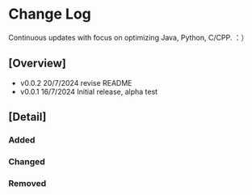 # Change Log
<!-- All notable changes to the "macatii" extension will be documented in this file.

Check [Keep a Changelog](http://keepachangelog.com/) for recommendations on how to structure this file. -->
Continuous updates with focus on optimizing Java, Python, C/CPP. ：）  

## [Overview]
- v0.0.2 20/7/2024 revise README
- v0.0.1 16/7/2024 Initial release, alpha test

## [Detail]
### Added

### Changed

### Removed
